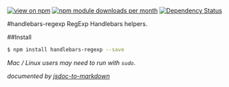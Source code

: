 [![view on npm](http://img.shields.io/npm/v/handlebars-regexp.svg)](https://www.npmjs.org/package/handlebars-regexp)
[![npm module downloads per month](http://img.shields.io/npm/dm/handlebars-regexp.svg)](https://www.npmjs.org/package/handlebars-regexp)
[![Dependency Status](https://david-dm.org/75lb/handlebars-regexp.svg)](https://david-dm.org/75lb/handlebars-regexp)

#handlebars-regexp
RegExp Handlebars helpers. 

##Install
```sh
$ npm install handlebars-regexp --save
```
*Mac / Linux users may need to run with `sudo`*.

*documented by [jsdoc-to-markdown](https://github.com/75lb/jsdoc-to-markdown)*
